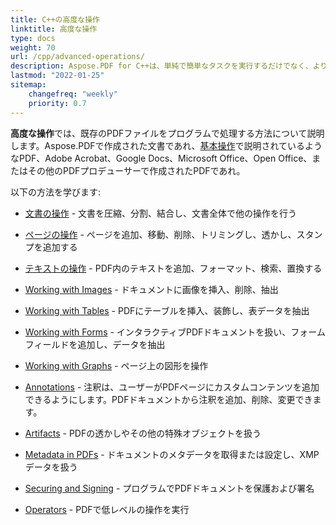 ```yaml
---
title: C++の高度な操作
linktitle: 高度な操作
type: docs
weight: 70
url: /cpp/advanced-operations/
description: Aspose.PDF for C++は、単純で簡単なタスクを実行するだけでなく、より複雑な機能にも対処できます。高度なユーザーや開発者向けに、高度なセクションではこれらの機能を詳述します。
lastmod: "2022-01-25"
sitemap:
    changefreq: "weekly"
    priority: 0.7
---
```


**高度な操作**では、既存のPDFファイルをプログラムで処理する方法について説明します。Aspose.PDFで作成された文書であれ、[基本操作](/pdf/cpp/basic-operations)で説明されているようなPDF、Adobe Acrobat、Google Docs、Microsoft Office、Open Office、またはその他のPDFプロデューサーで作成されたPDFであれ。

以下の方法を学びます:

- [文書の操作](/pdf/cpp/working-with-documents/) - 文書を圧縮、分割、結合し、文書全体で他の操作を行う
- [ページの操作](/pdf/cpp/working-with-pages/) - ページを追加、移動、削除、トリミングし、透かし、スタンプを追加する

- [テキストの操作](/pdf/cpp/working-with-text/) - PDF内のテキストを追加、フォーマット、検索、置換する
- [Working with Images](/pdf/cpp/working-with-images/) - ドキュメントに画像を挿入、削除、抽出
- [Working with Tables](/pdf/cpp/working-with-tables/) - PDFにテーブルを挿入、装飾し、表データを抽出
- [Working with Forms](/pdf/cpp/working-with-forms/) - インタラクティブPDFドキュメントを扱い、フォームフィールドを追加し、データを抽出
- [Working with Graphs](/pdf/cpp/graphs/) - ページ上の図形を操作
- [Annotations](/pdf/cpp/annotations/) - 注釈は、ユーザーがPDFページにカスタムコンテンツを追加できるようにします。PDFドキュメントから注釈を追加、削除、変更できます。
- [Artifacts](/pdf/cpp/artifacts/) - PDFの透かしやその他の特殊オブジェクトを扱う
- [Metadata in PDFs](/pdf/cpp/pdf-file-metadata/) - ドキュメントのメタデータを取得または設定し、XMPデータを扱う
- [Securing and Signing](/pdf/cpp/securing-and-signing/) - プログラムでPDFドキュメントを保護および署名
- [Operators](/pdf/cpp/operators/) - PDFで低レベルの操作を実行